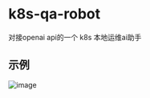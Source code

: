 # k8s-qa-robot
对接openai api的一个 k8s 本地运维ai助手

## 示例
![image](https://github.com/njuptlzf/k8s-qa-robot/assets/53110312/c1da778e-5166-469c-a815-ce6712bc7b93)
